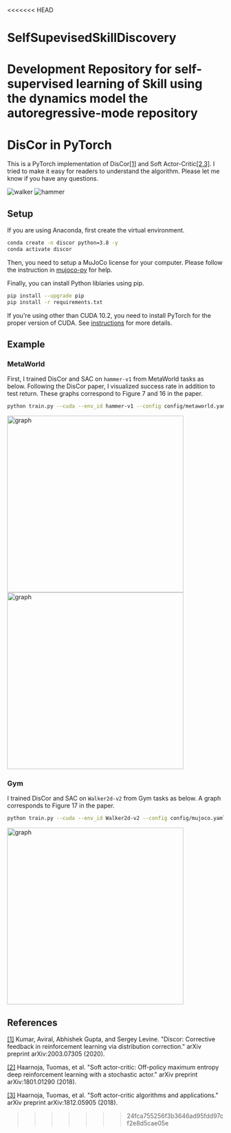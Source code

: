 <<<<<<< HEAD
# SelfSupevisedSkillDiscovery
Development Repository for self-supervised learning of Skill using the dynamics model the autoregressive-mode repository
=======
# DisCor in PyTorch
This is a PyTorch implementation of DisCor[[1]](#references) and Soft Actor-Critic[[2,3]](#references). I tried to make it easy for readers to understand the algorithm. Please let me know if you have any questions.

![walker](https://user-images.githubusercontent.com/37267851/83952299-eaf6c380-a872-11ea-8bb1-16e1d82c1dd2.gif) ![hammer](https://user-images.githubusercontent.com/37267851/84055501-e277c780-a9ef-11ea-9ba5-397b5d2d8f04.gif)


## Setup
If you are using Anaconda, first create the virtual environment.

```bash
conda create -n discor python=3.8 -y
conda activate discor
```

Then, you need to setup a MuJoCo license for your computer. Please follow the instruction in [mujoco-py](https://github.com/openai/mujoco-py
) for help.

Finally, you can install Python liblaries using pip.

```bash
pip install --upgrade pip
pip install -r requirements.txt
```

If you're using other than CUDA 10.2, you need to install PyTorch for the proper version of CUDA. See [instructions](https://pytorch.org/get-started/locally/) for more details.

## Example

### MetaWorld

First, I trained DisCor and SAC on `hammer-v1` from MetaWorld tasks as below. Following the DisCor paper, I visualized success rate in addition to test return. These graphs correspond to Figure 7 and 16 in the paper.

```bash
python train.py --cuda --env_id hammer-v1 --config config/metaworld.yaml --num_steps 2000000 --algo discor
```

<img src="https://user-images.githubusercontent.com/37267851/84086626-4b2c6780-aa23-11ea-86ac-e828568a8852.png" title="graph" width=410> <img src="https://user-images.githubusercontent.com/37267851/84086602-3ea80f00-aa23-11ea-867b-1849cba89dd7.png" title="graph" width=410>

### Gym

I trained DisCor and SAC on `Walker2d-v2` from Gym tasks as below. A graph corresponds to Figure 17 in the paper.

```bash
python train.py --cuda --env_id Walker2d-v2 --config config/mujoco.yaml --algo discor
```

<img src="https://user-images.githubusercontent.com/37267851/84086659-5b444700-aa23-11ea-8ff7-1239141bdde3.png" title="graph" width=410>


## References
[[1]](https://arxiv.org/abs/2003.07305) Kumar, Aviral, Abhishek Gupta, and Sergey Levine. "Discor: Corrective feedback in reinforcement learning via distribution correction." arXiv preprint arXiv:2003.07305 (2020).

[[2]](https://arxiv.org/abs/1801.01290) Haarnoja, Tuomas, et al. "Soft actor-critic: Off-policy maximum entropy deep reinforcement learning with a stochastic actor." arXiv preprint arXiv:1801.01290 (2018).

[[3]](https://arxiv.org/abs/1812.05905) Haarnoja, Tuomas, et al. "Soft actor-critic algorithms and applications." arXiv preprint arXiv:1812.05905 (2018).
>>>>>>> 24fca755256f3b3646ad95fdd97cf2e8d5cae05e
